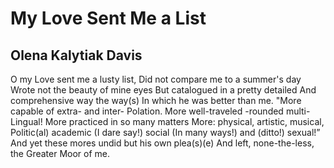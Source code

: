 # My Love Sent Me a List
## Olena Kalytiak Davis
O my Love sent me a lusty list,
Did not compare me to a summer's day
Wrote not the beauty of mine eyes
But catalogued in a pretty detailed
And comprehensive way the way(s)
In which he was better than me.
"More capable of extra- and inter-
Polation. More well-traveled -rounded multi-
Lingual! More practiced in so many matters
More: physical, artistic, musical,
Politic(al) academic (I dare say!) social
(In many ways!) and (ditto!) sexual!”
And yet these mores undid but his own plea(s)(e)
And left, none-the-less, the Greater Moor of me.
